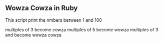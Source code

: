 ## Wowza Cowza in Ruby

This script print the nmbers between 1 and 100

multiples of 3 become cowza
multiples of 5 become wowza
multiples of 3 and become wowza cowza